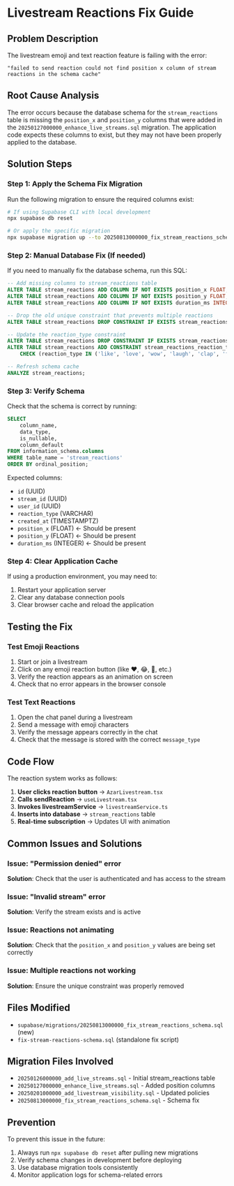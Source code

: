 # Livestream Reactions Fix Guide

## Problem Description
The livestream emoji and text reaction feature is failing with the error:
```
"failed to send reaction could not find position x column of stream reactions in the schema cache"
```

## Root Cause Analysis
The error occurs because the database schema for the `stream_reactions` table is missing the `position_x` and `position_y` columns that were added in the `20250127000000_enhance_live_streams.sql` migration. The application code expects these columns to exist, but they may not have been properly applied to the database.

## Solution Steps

### Step 1: Apply the Schema Fix Migration
Run the following migration to ensure the required columns exist:

```bash
# If using Supabase CLI with local development
npx supabase db reset

# Or apply the specific migration
npx supabase migration up --to 20250813000000_fix_stream_reactions_schema
```

### Step 2: Manual Database Fix (If needed)
If you need to manually fix the database schema, run this SQL:

```sql
-- Add missing columns to stream_reactions table
ALTER TABLE stream_reactions ADD COLUMN IF NOT EXISTS position_x FLOAT;
ALTER TABLE stream_reactions ADD COLUMN IF NOT EXISTS position_y FLOAT;
ALTER TABLE stream_reactions ADD COLUMN IF NOT EXISTS duration_ms INTEGER DEFAULT 3000;

-- Drop the old unique constraint that prevents multiple reactions
ALTER TABLE stream_reactions DROP CONSTRAINT IF EXISTS stream_reactions_stream_id_user_id_reaction_type_key;

-- Update the reaction_type constraint
ALTER TABLE stream_reactions DROP CONSTRAINT IF EXISTS stream_reactions_reaction_type_check;
ALTER TABLE stream_reactions ADD CONSTRAINT stream_reactions_reaction_type_check 
    CHECK (reaction_type IN ('like', 'love', 'wow', 'laugh', 'clap', 'fire'));

-- Refresh schema cache
ANALYZE stream_reactions;
```

### Step 3: Verify Schema
Check that the schema is correct by running:

```sql
SELECT 
    column_name, 
    data_type, 
    is_nullable,
    column_default
FROM information_schema.columns 
WHERE table_name = 'stream_reactions' 
ORDER BY ordinal_position;
```

Expected columns:
- `id` (UUID)
- `stream_id` (UUID)
- `user_id` (UUID)
- `reaction_type` (VARCHAR)
- `created_at` (TIMESTAMPTZ)
- `position_x` (FLOAT) ← Should be present
- `position_y` (FLOAT) ← Should be present
- `duration_ms` (INTEGER) ← Should be present

### Step 4: Clear Application Cache
If using a production environment, you may need to:
1. Restart your application server
2. Clear any database connection pools
3. Clear browser cache and reload the application

## Testing the Fix

### Test Emoji Reactions
1. Start or join a livestream
2. Click on any emoji reaction button (like ❤️, 😂, 👏, etc.)
3. Verify the reaction appears as an animation on screen
4. Check that no error appears in the browser console

### Test Text Reactions
1. Open the chat panel during a livestream
2. Send a message with emoji characters
3. Verify the message appears correctly in the chat
4. Check that the message is stored with the correct `message_type`

## Code Flow
The reaction system works as follows:

1. **User clicks reaction button** → `AzarLivestream.tsx`
2. **Calls sendReaction** → `useLivestream.tsx`
3. **Invokes livestreamService** → `livestreamService.ts`
4. **Inserts into database** → `stream_reactions` table
5. **Real-time subscription** → Updates UI with animation

## Common Issues and Solutions

### Issue: "Permission denied" error
**Solution**: Check that the user is authenticated and has access to the stream

### Issue: "Invalid stream" error
**Solution**: Verify the stream exists and is active

### Issue: Reactions not animating
**Solution**: Check that the `position_x` and `position_y` values are being set correctly

### Issue: Multiple reactions not working
**Solution**: Ensure the unique constraint was properly removed

## Files Modified
- `supabase/migrations/20250813000000_fix_stream_reactions_schema.sql` (new)
- `fix-stream-reactions-schema.sql` (standalone fix script)

## Migration Files Involved
- `20250126000000_add_live_streams.sql` - Initial stream_reactions table
- `20250127000000_enhance_live_streams.sql` - Added position columns
- `20250201000000_add_livestream_visibility.sql` - Updated policies
- `20250813000000_fix_stream_reactions_schema.sql` - Schema fix

## Prevention
To prevent this issue in the future:
1. Always run `npx supabase db reset` after pulling new migrations
2. Verify schema changes in development before deploying
3. Use database migration tools consistently
4. Monitor application logs for schema-related errors